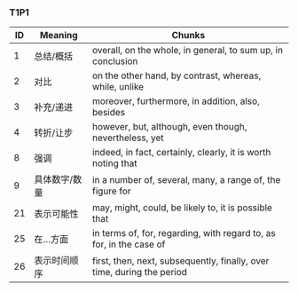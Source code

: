 ### T1P1

| ID | Meaning | Chunks |
|----|---------|--------|
| 1 | 总结/概括 | overall, on the whole, in general, to sum up, in conclusion |
| 2 | 对比 | on the other hand, by contrast, whereas, while, unlike |
| 3 | 补充/递进 | moreover, furthermore, in addition, also, besides |
| 4 | 转折/让步 | however, but, although, even though, nevertheless, yet |
| 8 | 强调 | indeed, in fact, certainly, clearly, it is worth noting that |
| 9 | 具体数字/数量 | in a number of, several, many, a range of, the figure for |
| 21 | 表示可能性 | may, might, could, be likely to, it is possible that |
| 25 | 在…方面 | in terms of, for, regarding, with regard to, as for, in the case of |
| 26 | 表示时间顺序 | first, then, next, subsequently, finally, over time, during the period |
